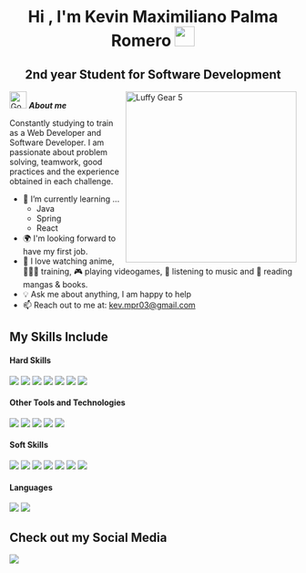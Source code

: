 <h1 align="center"><b>Hi , I'm Kevin Maximiliano Palma Romero </b><img src="https://media.giphy.com/media/hvRJCLFzcasrR4ia7z/giphy.gif" width="35"></h1>
<h2 align="center"><b>2nd year Student for Software Development</b></h2>
<!--  -->
<img align="right" width=300px alt="Luffy Gear 5" src="https://media.tenor.com/lO6HqZ3I2dIAAAAi/e.gif" />

<img src="https://media.tenor.com/z5_M1QreKEcAAAAi/gon-gon-laughing.gif" width="30px" alt="Gon laughing">&nbsp;***About me***

Constantly studying to train as a Web Developer and Software Developer. I am passionate about problem solving, teamwork, good practices and the experience obtained in each challenge.

- 🌱 I’m currently learning ...
  - Java
  - Spring
  - React
- 🌍 I'm looking forward to have my first job.
- 🧡 I love watching anime, 🏋🏽‍♂️ training, 🎮 playing videogames, 🎵 listening to music and 📖 reading mangas & books.
- 💡 Ask me about anything, I am happy to help<br>
- 📫 Reach out to me at: <a href="mailto:kev.mpr03@gmail.com">kev.mpr03@gmail.com</a>

## My Skills Include

<h4> Hard Skills </h4>
<span> 
    <img src="https://img.shields.io/badge/HTML5-E34F26?style=for-the-badge&logo=html5&logoColor=white">
    <img src="https://img.shields.io/badge/CSS3-1572B6?style=for-the-badge&logo=css3&logoColor=white">
    <img src="https://img.shields.io/badge/Tailwind CSS-06B6D4?style=for-the-badge&logo=tailwindcss&logoColor=white">
    <img src="https://img.shields.io/badge/JavaScript-F7DF1E?style=for-the-badge&logo=javascript&logoColor=black">
    <img src="https://img.shields.io/badge/Java-ED8B00?style=for-the-badge&logo=coffeescript&logoColor=white">
    <img src="https://img.shields.io/badge/C%23-A178DB?style=for-the-badge&logo=C&logoColor=white">
    <img src="https://img.shields.io/badge/MySQL-4479A1?style=for-the-badge&logo=mysql&logoColor=white">
</span>


<h4> Other Tools and Technologies </h4>
<span>
    <img src="https://img.shields.io/badge/Git-F05032?style=for-the-badge&logo=git&logoColor=white">
    <img src="https://img.shields.io/badge/Github-181717?style=for-the-badge&logo=github&logoColor=white">
    <img src="https://img.shields.io/badge/Notion-181717?style=for-the-badge&logo=notion&logoColor=white">
    <img src="https://img.shields.io/badge/jira-0052CC?style=for-the-badge&logo=jira&logoColor=white">
    <img src="https://img.shields.io/badge/Trello-0052CC?style=for-the-badge&logo=Trello&logoColor=white">
</span>


<h4> Soft Skills </h4>
<span>
    <img src="https://img.shields.io/badge/Teamwork-F453C4?style=for-the-badge&logo=trilium&logoColor=white">
    <img src="https://img.shields.io/badge/Planning and time management-E57CD8?style=for-the-badge&logo=trilium&logoColor=white">
    <img src="https://img.shields.io/badge/Communication and active listening-F453C4?style=for-the-badge&logo=trilium&logoColor=white">
    <img src="https://img.shields.io/badge/Critical thinking-E57CD8?style=for-the-badge&logo=trilium&logoColor=white"> 
    <img src="https://img.shields.io/badge/Professional ethics-F453C4?style=for-the-badge&logo=trilium&logoColor=white">
    <img src="https://img.shields.io/badge/Negotiation-E57CD8?style=for-the-badge&logo=trilium&logoColor=white">
    <img src="https://img.shields.io/badge/Adaptability-F453C4?style=for-the-badge&logo=trilium&logoColor=white">
  </a> 
</span>


<h4> Languages </h3>
<span>
  <img src="https://img.shields.io/badge/Spanish (Native)-4285F4?style=for-the-badge&logo=googletranslate&logoColor=white">
  
  <a href="https://cert.efset.org/en/Sd4LCm">
    <img src="https://img.shields.io/badge/English (Upper Intermediate)-4285F4?style=for-the-badge&logo=googletranslate&logoColor=white">
  </a>  
</span>

## Check out my Social Media
<a href= "https://www.linkedin.com/in/kevin-m-palma-r/">
    <img src="https://img.shields.io/badge/linkedin-0A66C2?style=for-the-badge&logo=linux&logoColor=white">
</a>
